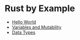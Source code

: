 # Rust by Example

- [Hello World](/hello_world)
- [Variables and Mutability](/variables_and_mutability)
- [Data Types](/data_types)